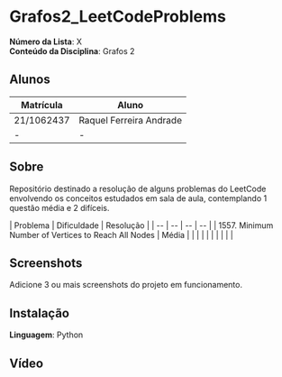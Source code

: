 # Grafos2_LeetCodeProblems
**Número da Lista**: X<br>
**Conteúdo da Disciplina**: Grafos 2<br>

## Alunos
|Matrícula | Aluno |
| -- | -- |
| 21/1062437  | Raquel Ferreira Andrade |
| - | - |

## Sobre 
Repositório destinado a resolução de alguns problemas do LeetCode envolvendo os conceitos estudados em sala de aula, contemplando 1 questão média e 2 difíceis.

| Problema | Dificuldade | Resolução |
| -- | -- | -- | -- |
| 1557. Minimum Number of Vertices to Reach All Nodes | Média |  |
|  |  |  |
|  |  |  | 

## Screenshots
Adicione 3 ou mais screenshots do projeto em funcionamento.

## Instalação 
**Linguagem**: Python

## Vídeo 
